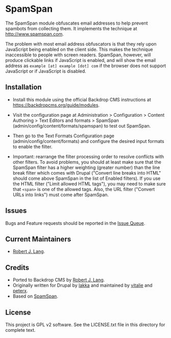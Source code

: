 SpamSpan
======================

The SpamSpan module obfuscates email addresses to help prevent spambots from
collecting them.  It implements the technique at http://www.spamspan.com.

The problem with most email address obfuscators is that they rely upon
JavaScript being enabled on the client side.  This makes the technique
inaccessible to people with screen readers.  SpamSpan, however, will produce
clickable links if JavaScript is enabled, and will show the email address as
<code>example [at] example [dot] com</code> if the browser does not support
JavaScript or if JavaScript is disabled.


Installation
------------

- Install this module using the official Backdrop CMS instructions at
https://backdropcms.org/guide/modules.

- Visit the configuration page at Administration > Configuration > Content
Authoring > Text Editors and formats > SpamSpan
(admin/config/content/formats/spamspan) to test out SpamSpan.

- Then go to the Text Formats Configuration page (admin/config/content/formats)
and configure the desired input formats to enable the filter.

- Important: rearrange the filter processing order to resolve conflicts with
other filters.  To avoid problems, you should at least make sure that the
SpamSpan filter has a higher weighting (greater number) than the line break
filter which comes with Drupal ("Convert line breaks into HTML" should come
above SpamSpan in the list of Enabled filters).  If you use the HTML filter
("Limit allowed HTML tags"), you may need to make sure that `<span>` is one of
the allowed tags. Also, the URL filter ("Convert URLs into links") must come
after SpamSpan.

Issues
------

Bugs and Feature requests should be reported in the [Issue Queue](https://github.com/backdrop-contrib/foo-project/issues).

Current Maintainers
-------------------

- [Robert J. Lang](https://github.com/bugfolder).

Credits
-------

- Ported to Backdrop CMS by [Robert J. Lang](https://github.com/bugfolder).
- Originally written for Drupal by [lakka](https://www.drupal.org/u/lakka)
  and maintained by [vitalie](https://www.drupal.org/u/vitalie) and
  [peterx](https://www.drupal.org/u/peterx).
- Based on [SpamSpan](https://www.spamspan.com).

License
-------

This project is GPL v2 software.
See the LICENSE.txt file in this directory for complete text.

